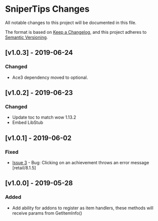 # SniperTips Changes

All notable changes to this project will be documented in this file.

The format is based on [Keep a Changelog](https://keepachangelog.com/en/1.0.0/),
and this project adheres to [Semantic Versioning](https://semver.org/spec/v2.0.0.html).

## [v1.0.3] - 2019-06-24
### Changed
 - Ace3 dependency moved to optional.

## [v1.0.2] - 2019-06-23
### Changed
 - Update toc to match wow 1.13.2
 - Embed LibStub

## [v1.0.1] - 2019-06-02
### Fixed
 - [Issue 3](https://github.com/ps-wow/SniperTips/issues/3) - Bug: Clicking on an achievement throws an error message [retail/8.1.5]

## [v1.0.0] - 2019-05-28
### Added
 - Add ability for addons to register as item handlers, these methods will receive params from GetItemInfo()